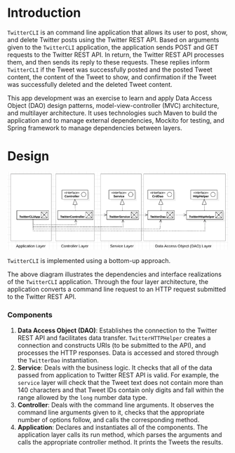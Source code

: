 # Introduction
`TwitterCLI` is an command line application that allows its user to post, show, and delete Twitter posts using the Twitter REST API. Based on arguments given to the `TwitterCLI` application, the application sends POST and GET requests to the Twitter REST API. In return, the Twitter REST API processes them, and then sends its reply to these requests. These replies inform `TwitterCLI` if the Tweet was successfully posted and the posted Tweet content, the content of the Tweet to show, and confirmation if the Tweet was successfully deleted and the deleted Tweet content. 

This app development was an exercise to learn and apply Data Access Object (DAO) design patterns, model-view-controller (MVC) architecture, and multilayer architecture. It uses technologies such Maven to build the application and to manage external dependencies, Mockito for testing, and Spring framework to manage dependencies between layers.  
 
 # Design
 
 <p align="center"><img src="assets/uml_diagram.png" alt="Multilayered, Model-View-Controller architecture design of the TwitterCLI application. Illustrated are the dependencies and interface realizations, as well as the four hierarchy layers." />
 
 `TwitterCLI` is implemented using a bottom-up approach. 
 
 The above diagram illustrates the dependencies and interface realizations of the `TwitterCLI` application. Through the four layer architecture, the application converts a command line request to an HTTP request submitted to the Twitter REST API.
 
### Components
1. **Data Access Object (DAO)**: Establishes the connection to the Twitter REST API and facilitates data transfer. `TwitterHTTPHelper` creates a connection and constructs URIs (to be submitted to the API), and processes the HTTP responses. Data is accessed and stored through the `TwitterDao` instantiation. 
2. **Service**: Deals with the business logic. It checks that all of the data passed from application to Twitter REST API is valid. For example, the `service` layer will check that the Tweet text does not contain more than 140 characters and that Tweet IDs contain only digits and fall within the range allowed by the `long` number data type.
3. **Controller**: Deals with the command line arguments. It observes the command line arguments given to it, checks that the appropriate number of options follow, and calls the corresponding method. 
4. **Application**: Declares and instantiates all of the components. The application layer calls its run method, which parses the arguments and calls the appropriate controller method. It prints the Tweets the results. 
